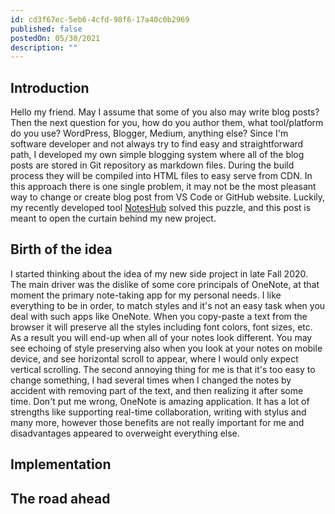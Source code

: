 ```yaml
---
id: cd3f67ec-5eb6-4cfd-98f6-17a40c0b2969
published: false
postedOn: 05/30/2021
description: ""
---
```


## Introduction

Hello my friend. May I assume that some of you also may write blog posts? Then the next question for you, how do you author them, what tool/platform do you use? WordPress, Blogger, Medium, anything else?
Since I'm software developer and not always try to find easy and straightforward path, I developed my own simple blogging system where all of the blog posts are stored in Git repository as markdown files. During the build process they will be compiled into HTML files to easy serve from CDN. In this approach there is one single problem, it may not be the most pleasant way to change or create blog post from VS Code or GitHub website.
Luckily, my recently developed tool [NotesHub](https://noteshub.app) solved this puzzle, and this post is meant to open the curtain behind my new project.

## Birth of the idea

I started thinking about the idea of my new side project in late Fall 2020. The main driver was the dislike of some core principals of OneNote, at that moment the primary note-taking app for my personal needs.
I like everything to be in order, to match styles and it's not an easy task when you deal with such apps like OneNote. When you copy-paste a text from the browser it will preserve all the styles including font colors, font sizes, etc. As a result you will end-up when all of your notes look different. You may see echoing of style preserving also when you look at your notes on mobile device, and see horizontal scroll to appear, where I would only expect vertical scrolling. The second annoying thing for me is that it's too easy to change something, I had several times when I changed the notes by accident with removing part of the text, and then realizing it after some time. Don't put me wrong, OneNote is amazing application. It has a lot of strengths like supporting real-time collaboration, writing with stylus and many more, however those benefits are not really important for me and disadvantages appeared to overweight everything else.

## Implementation

## The road ahead
